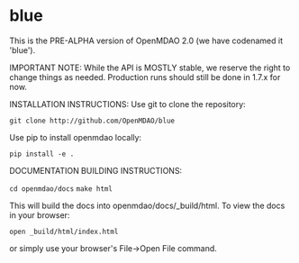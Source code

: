 # blue
This is the PRE-ALPHA version of OpenMDAO 2.0
(we have codenamed it 'blue').

IMPORTANT NOTE:
While the API is MOSTLY stable, we reserve the right to change things as needed.
Production runs should still be done in 1.7.x for now.

INSTALLATION INSTRUCTIONS:
Use git to clone the repository:

`git clone http://github.com/OpenMDAO/blue`

Use pip to install openmdao locally:

`pip install -e .`


DOCUMENTATION BUILDING INSTRUCTIONS:

`cd openmdao/docs`
`make html`

This will build the docs into openmdao/docs/_build/html.
To view the docs in your browser:

`open _build/html/index.html`

or simply use your browser's File->Open File command.
